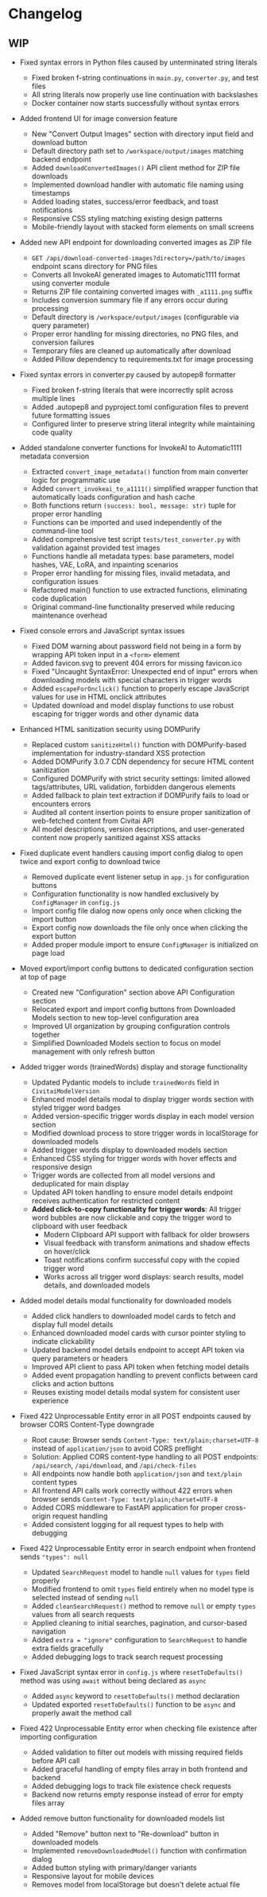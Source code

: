 # Changelog

## WIP

- Fixed syntax errors in Python files caused by unterminated string literals

  - Fixed broken f-string continuations in `main.py`, `converter.py`, and test files
  - All string literals now properly use line continuation with backslashes
  - Docker container now starts successfully without syntax errors

- Added frontend UI for image conversion feature

  - New "Convert Output Images" section with directory input field and download button
  - Default directory path set to `/workspace/output/images` matching backend endpoint
  - Added `downloadConvertedImages()` API client method for ZIP file downloads
  - Implemented download handler with automatic file naming using timestamps
  - Added loading states, success/error feedback, and toast notifications
  - Responsive CSS styling matching existing design patterns
  - Mobile-friendly layout with stacked form elements on small screens

- Added new API endpoint for downloading converted images as ZIP file

  - `GET /api/download-converted-images?directory=/path/to/images` endpoint scans directory for PNG files
  - Converts all InvokeAI generated images to Automatic1111 format using converter module
  - Returns ZIP file containing converted images with `_a1111.png` suffix
  - Includes conversion summary file if any errors occur during processing
  - Default directory is `/workspace/output/images` (configurable via query parameter)
  - Proper error handling for missing directories, no PNG files, and conversion failures
  - Temporary files are cleaned up automatically after download
  - Added Pillow dependency to requirements.txt for image processing

- Fixed syntax errors in converter.py caused by autopep8 formatter

  - Fixed broken f-string literals that were incorrectly split across multiple lines
  - Added .autopep8 and pyproject.toml configuration files to prevent future formatting issues
  - Configured linter to preserve string literal integrity while maintaining code quality

- Added standalone converter functions for InvokeAI to Automatic1111 metadata conversion

  - Extracted `convert_image_metadata()` function from main converter logic for programmatic use
  - Added `convert_invokeai_to_a1111()` simplified wrapper function that automatically loads configuration and hash cache
  - Both functions return `(success: bool, message: str)` tuple for proper error handling
  - Functions can be imported and used independently of the command-line tool
  - Added comprehensive test script `tests/test_converter.py` with validation against provided test images
  - Functions handle all metadata types: base parameters, model hashes, VAE, LoRA, and inpainting scenarios
  - Proper error handling for missing files, invalid metadata, and configuration issues
  - Refactored main() function to use extracted functions, eliminating code duplication
  - Original command-line functionality preserved while reducing maintenance overhead

- Fixed console errors and JavaScript syntax issues

  - Fixed DOM warning about password field not being in a form by wrapping API token input in a `<form>` element
  - Added favicon.svg to prevent 404 errors for missing favicon.ico
  - Fixed "Uncaught SyntaxError: Unexpected end of input" errors when downloading models with special characters in trigger words
  - Added `escapeForOnclick()` function to properly escape JavaScript values for use in HTML onclick attributes
  - Updated download and model display functions to use robust escaping for trigger words and other dynamic data

- Enhanced HTML sanitization security using DOMPurify

  - Replaced custom `sanitizeHtml()` function with DOMPurify-based implementation for industry-standard XSS protection
  - Added DOMPurify 3.0.7 CDN dependency for secure HTML content sanitization
  - Configured DOMPurify with strict security settings: limited allowed tags/attributes, URL validation, forbidden dangerous elements
  - Added fallback to plain text extraction if DOMPurify fails to load or encounters errors
  - Audited all content insertion points to ensure proper sanitization of web-fetched content from Civitai API
  - All model descriptions, version descriptions, and user-generated content now properly sanitized against XSS attacks

- Fixed duplicate event handlers causing import config dialog to open twice and export config to download twice

  - Removed duplicate event listener setup in `app.js` for configuration buttons
  - Configuration functionality is now handled exclusively by `ConfigManager` in `config.js`
  - Import config file dialog now opens only once when clicking the import button
  - Export config now downloads the file only once when clicking the export button
  - Added proper module import to ensure `ConfigManager` is initialized on page load

- Moved export/import config buttons to dedicated configuration section at top of page

  - Created new "Configuration" section above API Configuration section
  - Relocated export and import config buttons from Downloaded Models section to new top-level configuration area
  - Improved UI organization by grouping configuration controls together
  - Simplified Downloaded Models section to focus on model management with only refresh button

- Added trigger words (trainedWords) display and storage functionality

  - Updated Pydantic models to include `trainedWords` field in `CivitaiModelVersion`
  - Enhanced model details modal to display trigger words section with styled trigger word badges
  - Added version-specific trigger words display in each model version section
  - Modified download process to store trigger words in localStorage for downloaded models
  - Added trigger words display to downloaded models section
  - Enhanced CSS styling for trigger words with hover effects and responsive design
  - Trigger words are collected from all model versions and deduplicated for main display
  - Updated API token handling to ensure model details endpoint receives authentication for restricted content
  - **Added click-to-copy functionality for trigger words**: All trigger word bubbles are now clickable and copy the trigger word to clipboard with user feedback
    - Modern Clipboard API support with fallback for older browsers
    - Visual feedback with transform animations and shadow effects on hover/click
    - Toast notifications confirm successful copy with the copied trigger word
    - Works across all trigger word displays: search results, model details, and downloaded models

- Added model details modal functionality for downloaded models

  - Added click handlers to downloaded model cards to fetch and display full model details
  - Enhanced downloaded model cards with cursor pointer styling to indicate clickability
  - Updated backend model details endpoint to accept API token via query parameters or headers
  - Improved API client to pass API token when fetching model details
  - Added event propagation handling to prevent conflicts between card clicks and action buttons
  - Reuses existing model details modal system for consistent user experience

- Fixed 422 Unprocessable Entity error in all POST endpoints caused by browser CORS Content-Type downgrade

  - Root cause: Browser sends `Content-Type: text/plain;charset=UTF-8` instead of `application/json` to avoid CORS preflight
  - Solution: Applied CORS content-type handling to all POST endpoints: `/api/search`, `/api/download`, and `/api/check-files`
  - All endpoints now handle both `application/json` and `text/plain` content types
  - All frontend API calls work correctly without 422 errors when browser sends `Content-Type: text/plain;charset=UTF-8`
  - Added CORS middleware to FastAPI application for proper cross-origin request handling
  - Added consistent logging for all request types to help with debugging

- Fixed 422 Unprocessable Entity error in search endpoint when frontend sends `"types": null`

  - Updated `SearchRequest` model to handle `null` values for `types` field properly
  - Modified frontend to omit `types` field entirely when no model type is selected instead of sending `null`
  - Added `cleanSearchRequest()` method to remove `null` or empty `types` values from all search requests
  - Applied cleaning to initial searches, pagination, and cursor-based navigation
  - Added `extra = "ignore"` configuration to `SearchRequest` to handle extra fields gracefully
  - Added debugging logs to track search request processing

- Fixed JavaScript syntax error in `config.js` where `resetToDefaults()` method was using `await` without being declared as `async`

  - Added `async` keyword to `resetToDefaults()` method declaration
  - Updated exported `resetToDefaults()` function to be `async` and properly await the method call

- Fixed 422 Unprocessable Entity error when checking file existence after importing configuration

  - Added validation to filter out models with missing required fields before API call
  - Added graceful handling of empty files array in both frontend and backend
  - Added debugging logs to track file existence check requests
  - Backend now returns empty response instead of error for empty files array

- Added remove button functionality for downloaded models list
  - Added "Remove" button next to "Re-download" button in downloaded models
  - Implemented `removeDownloadedModel()` function with confirmation dialog
  - Added button styling with primary/danger variants
  - Responsive layout for mobile devices
  - Removes model from localStorage but doesn't delete actual file
